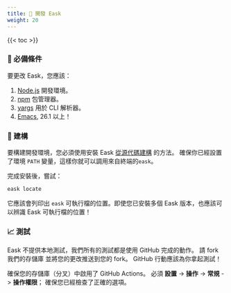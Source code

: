 ```yaml
---
title: 🔨 開發 Eask
weight: 20
---
```


{{< toc >}}

### 🚩 必備條件

要更改 Eask，您應該：

1. [Node.js][] 開發環境。
2. [npm][] 包管理器。
3. [yargs][] 用於 CLI 解析器。
4. [Emacs][], 26.1 以上！

### 📝 建構

要構建開發環境，您必須使用安裝 Eask [從源代碼建構](https://emacs-eask.github.io/Getting-Started/Install-Eask/#-build-from-source)
的方法。 確保你已經設置了環境 `PATH` 變量，這樣你就可以調用來自終端的`eask`。

完成安裝後，嘗試：

```sh
eask locate
```

它應該會列印出 `eask` 可執行檔的位置。即使您已安裝多個 Eask 版本，也應該可以辨識 Eask 可執行檔的位置！

### 📈 測試

Eask 不提供本地測試，我們所有的測試都是使用 GitHub 完成的動作。 請 fork 我們的存儲庫
並將您的更改推送到您的 fork。 GitHub 行動應該為你拿起測試！

確保您的存儲庫（分叉）中啟用了 GitHub Actions。 必須 **設置** -> **操作** -> **常規**
-> **操作權限**； 確保您已經檢查了正確的選項。


<!-- Links -->

[Node.js]: https://nodejs.org/en/
[npm]: https://www.npmjs.com/
[yargs]: https://github.com/yargs/yargs
[Emacs]: https://www.gnu.org/software/emacs/
